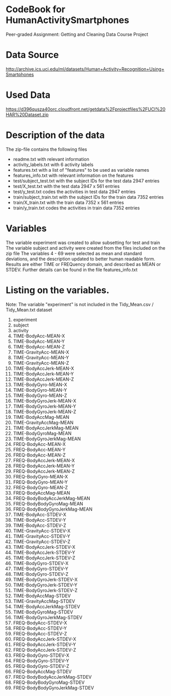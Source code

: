 # CodeBook for HumanActivitySmartphones
Peer-graded Assignment: Getting and Cleaning Data Course Project
# Data Source
http://archive.ics.uci.edu/ml/datasets/Human+Activity+Recognition+Using+Smartphones
# Used Data 
https://d396qusza40orc.cloudfront.net/getdata%2Fprojectfiles%2FUCI%20HAR%20Dataset.zip
# Description of the data
The zip-file contains the following files
- readme.txt with relevant information
- activity_labels.txt with 6 activity labels
- features.txt with a list of "features" to be used as variable names
- features_info.txt with relevant information on the features
- test/subject_test.txt with the subject IDs for the test data 2947 entries
- test/X_test.txt with the test data 2947 x 561 entries
- test/y_test.txt codes the activities in test data 2947 entries
- train/subject_train.txt with the subject IDs for the train data 7352 entries
- train/X_train.txt with the train data 7352 x 561 entries
- train/y_train.txt codes the activities in train data 7352 entries   
# Variables
The variable experiment was created to allow subsetting for test and train
The variable subject and activity were created from the files included on the zip file
The variables 4 - 69 were selected as mean and standard deviations, and the description updated to better human readable form.
Results are either TIME or FREQuency domain, and described as MEAN or STDEV. Further details can be found in the file features_info.txt

# Listing on the variables.
Note: The variable "experiment" is not included in the Tidy_Mean.csv / Tidy_Mean.txt dataset
1. experiment
2. subject
3. activity
4. TIME-BodyAcc-MEAN-X
5. TIME-BodyAcc-MEAN-Y
6. TIME-BodyAcc-MEAN-Z
7. TIME-GravityAcc-MEAN-X
8. TIME-GravityAcc-MEAN-Y
9. TIME-GravityAcc-MEAN-Z
10. TIME-BodyAccJerk-MEAN-X
11. TIME-BodyAccJerk-MEAN-Y
12. TIME-BodyAccJerk-MEAN-Z
13. TIME-BodyGyro-MEAN-X
14. TIME-BodyGyro-MEAN-Y
15. TIME-BodyGyro-MEAN-Z
16. TIME-BodyGyroJerk-MEAN-X
17. TIME-BodyGyroJerk-MEAN-Y
18. TIME-BodyGyroJerk-MEAN-Z
19. TIME-BodyAccMag-MEAN
20. TIME-GravityAccMag-MEAN
21. TIME-BodyAccJerkMag-MEAN
22. TIME-BodyGyroMag-MEAN
23. TIME-BodyGyroJerkMag-MEAN
24. FREQ-BodyAcc-MEAN-X
25. FREQ-BodyAcc-MEAN-Y
26. FREQ-BodyAcc-MEAN-Z
27. FREQ-BodyAccJerk-MEAN-X
28. FREQ-BodyAccJerk-MEAN-Y
29. FREQ-BodyAccJerk-MEAN-Z
30. FREQ-BodyGyro-MEAN-X
31. FREQ-BodyGyro-MEAN-Y
32. FREQ-BodyGyro-MEAN-Z
33. FREQ-BodyAccMag-MEAN
34. FREQ-BodyBodyAccJerkMag-MEAN
35. FREQ-BodyBodyGyroMag-MEAN
36. FREQ-BodyBodyGyroJerkMag-MEAN
37. TIME-BodyAcc-STDEV-X
38. TIME-BodyAcc-STDEV-Y
39. TIME-BodyAcc-STDEV-Z
40. TIME-GravityAcc-STDEV-X
41. TIME-GravityAcc-STDEV-Y
42. TIME-GravityAcc-STDEV-Z
43. TIME-BodyAccJerk-STDEV-X
44. TIME-BodyAccJerk-STDEV-Y
45. TIME-BodyAccJerk-STDEV-Z
46. TIME-BodyGyro-STDEV-X
47. TIME-BodyGyro-STDEV-Y
48. TIME-BodyGyro-STDEV-Z
49. TIME-BodyGyroJerk-STDEV-X
50. TIME-BodyGyroJerk-STDEV-Y
51. TIME-BodyGyroJerk-STDEV-Z
52. TIME-BodyAccMag-STDEV
53. TIME-GravityAccMag-STDEV
54. TIME-BodyAccJerkMag-STDEV
55. TIME-BodyGyroMag-STDEV
56. TIME-BodyGyroJerkMag-STDEV
57. FREQ-BodyAcc-STDEV-X
58. FREQ-BodyAcc-STDEV-Y
59. FREQ-BodyAcc-STDEV-Z
60. FREQ-BodyAccJerk-STDEV-X
61. FREQ-BodyAccJerk-STDEV-Y
62. FREQ-BodyAccJerk-STDEV-Z
63. FREQ-BodyGyro-STDEV-X
64. FREQ-BodyGyro-STDEV-Y
65. FREQ-BodyGyro-STDEV-Z
66. FREQ-BodyAccMag-STDEV
67. FREQ-BodyBodyAccJerkMag-STDEV
68. FREQ-BodyBodyGyroMag-STDEV
69. FREQ-BodyBodyGyroJerkMag-STDEV
